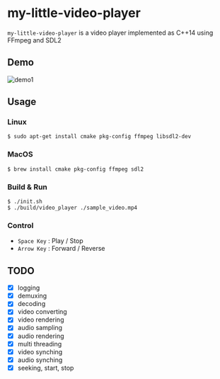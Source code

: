 # my-little-video-player

`my-little-video-player` is a video player implemented as C++14 using FFmpeg and SDL2

## Demo
![demo1](https://user-images.githubusercontent.com/34677157/162398532-4edf5356-e88d-4a67-bea9-38d421a437a7.gif)



## Usage

### Linux
```
$ sudo apt-get install cmake pkg-config ffmpeg libsdl2-dev
```

### MacOS
```
$ brew install cmake pkg-config ffmpeg sdl2
```

### Build & Run
```
$ ./init.sh
$ ./build/video_player ./sample_video.mp4
```

### Control
- `Space Key` : Play / Stop
- `Arrow Key` : Forward / Reverse


## TODO
- [x]  logging
- [x]  demuxing
- [x]  decoding
- [x]  video converting
- [x]  video rendering
- [x]  audio sampling
- [x]  audio rendering
- [x]  multi threading
- [x]  video synching
- [x]  audio synching
- [x]  seeking, start, stop
